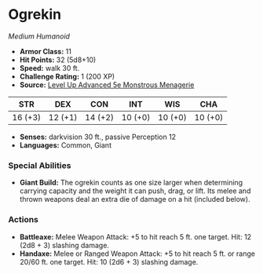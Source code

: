 # Ogrekin

*Medium* *Humanoid*

- **Armor Class:** 11
- **Hit Points:** 32 (5d8+10)
- **Speed:** walk 30 ft.
- **Challenge Rating:** 1 (200 XP)
- **Source:** [Level Up Advanced 5e Monstrous Menagerie](https://www.levelup5e.com)

| STR | DEX | CON | INT | WIS | CHA |
| --- | --- | --- | --- | --- | --- |
| 16 (+3) | 12 (+1) | 14 (+2) | 10 (+0) | 10 (+0) | 10 (+0) |

- **Senses:** darkvision 30 ft., passive Perception 12
- **Languages:** Common, Giant
### Special Abilities
- **Giant Build:** The ogrekin counts as one size larger when determining carrying capacity and the weight it can push, drag, or lift. Its melee and thrown weapons deal an extra die of damage on a hit (included below).
### Actions
- **Battleaxe:** Melee Weapon Attack: +5 to hit  reach 5 ft.  one target. Hit: 12 (2d8 + 3) slashing damage.
- **Handaxe:** Melee or Ranged Weapon Attack: +5 to hit  reach 5 ft. or range 20/60 ft.  one target. Hit: 10 (2d6 + 3) slashing damage.
